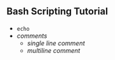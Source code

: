## Bash Scripting Tutorial

- `echo`  
- *comments*
	- *single line comment*
	- *multiline comment*
